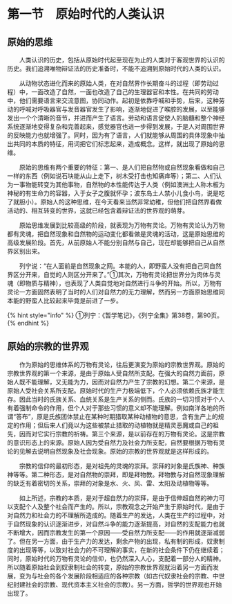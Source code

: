 # 第一节　原始时代的人类认识

## 原始的思维

　　人类认识的历史，包括从原始时代起至现在为止的人类对于客观世界的认识的历史。我们追溯唯物辩证法的历史准备时，不能不追溯到原始时代的人类的认识。

　　从动物状态进化而来的原始人类，在对自然界作长期奋斗的过程（即劳动过程）中，一面改造了自然，一面也改造了自己的生理器官和本性。在共同的劳动中，他们需要语言来交流意图，协同动作。起初是依靠呼喊和手势，后来，这种劳动的呼喊对呼吸器官与发音器官发生了影响，逐渐地促进了喉腔的发展，以至能够发出一个个清晰的音节，并进而产生了语言。劳动和语言促使人的脑髓和整个神经系统逐渐地变得复杂和完善起来，感觉器官也进一步得到发展，于是人对周围世界的反映能力也就增强了。同时，因为有了语言，人们就能够从周围的具体现象中抽出共同的本质的特征，用词把它们标志起来，造成概念。这样，就出现了原始的思维。

　　原始的思维有两个重要的特征：第一、是人们把自然物或自然现象看做和自己一样的东西（例如说石块能从山上走下，树木受打击也知痛痒等）；第二、人们认为一事物能转变为其他事物，自然物的本性能传达于人类（例如澳洲土人称木板为神秘的有生命力的容器，入于女子之腹就怀孕；波东岛土人禁小儿食小鸟，说是吃了就胆小）。原始人的这种思维，在今天看来当然非常幼稚，但他们把自然界看做活动的、相互转变的世界，这就已经包含着辩证法的世界观的萌芽。

　　原始思维发展到比较高级的阶段，就表现为万物有灵论。万物有灵论认为万物都有灵魂，把自然现象和自然物的运动变化都看做是灵魂的活动，这是原始思维的高级发展阶段。首先，从前原始人不能分别自然与自己，现在却能够把自己从自然界区别出来。

　　列宁说：“在人面前是自然现象之网。本能的人，即野蛮人没有把自己同自然界区分开来，自觉的人则区分开来了。”①其次，万物有灵论把世界分为肉体与灵魂（即物质与精神），也表现了人类自觉地对自然进行斗争的开始。所以，万物有灵论一方面固然表明了当时的人们对自然力的无力理解，然而另一方面原始思维同本能的野蛮人比较起来毕竟是前进了一步。

{% hint style="info" %}
①列宁：《暂学笔记》，《列宁全集》第38卷，第90页。
{% endhint %}

## 原始的宗教的世界观

　　作为原始的思维体系的万物有灵论，往后更演变为原始的宗教世界观。原始的宗教世界观的第一个来源，是由于原始人受自然所支配。在强大的自然力面前，原始人既不能理解，又无能为力，因而对自然力产生了宗教的幻想。第二个来源，是原始人受社会关系所支配。原始时代的生产力极端低下，个人必须依赖氏族才能生存。因此当时的氏族关系、血统关系是生产关系的侧而。氏族的一切习惯对于个人有着强制命令的作用，但个人对于那些习惯的意义却不能理解。例如南洋各地的所谓“答布”，原是氏族团体禁止在某种时期猎取某种动植物的意思，含有生产上的规定的作用；但后来人们竟以为这些被禁止猎取的动植物就是精灵恶魔或自己的祖先，因而对它实行宗教的祈祷。第三个来源，是以前存在的万物有灵论。这是宗教的意识形态上的来源。原始人因为受自然力及社会力所支配，自然要根据万物有灵论的见解去说明自然现象及社会现象。原始的宗教的世界观就是这样形成的。

　　宗教的信仰的最初形态，是对祖先的灵魂的崇拜。崇拜的对象是氏族神、种族神等等。第二种形态，是对自然物的崇拜，即是拜物教。拜物教与对自然现象理解的缺乏有着密切的关系，崇拜的对象是水、火、风、雷、太阳及动植物等等。

　　如上所述，宗教的本质，是对于超自然力的崇拜，是由于信伸超自然的神力可以支配个人及整个社会而产生的。所以，宗教观念之开始产生于原始时代，是由于对自然力和社会力的不理解所造成的。随着生产的发达，人类在生产的过程中，对于自然现象的认识逐渐进步，对自然斗争的能力逐渐提高，对自然的支配能力也就不断增大，因而宗教发生的第一个原因——受自然力所支配——的作用就逐渐减弱了。但在另一方面，由于生产力的发达，剩余产物的出现，私有制的形成，奴隶制度的出现等等，以致对社会力的不可理解的事实，在新的社会条件下仍在继续着；同时，原始时代的万物有灵论的信仰，也仍然深入人心，支配着一部分人的精神。所以随着原始社会到奴隶制社会的转变，原始的宗教世界观就沿着另一方面而发展，变为与社会的各个发展阶段相适应的各种宗教（如古代奴隶社会的宗教、中世纪封建社会的宗教、现代资本主义社会的宗教）。另一方面，哲学的世界观也开始出现了。
